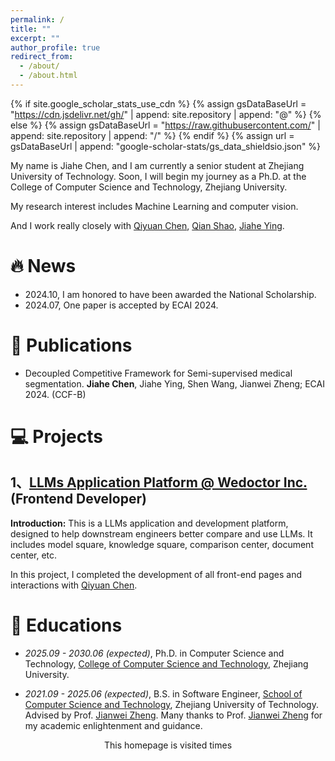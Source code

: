 ```yaml
---
permalink: /
title: ""
excerpt: ""
author_profile: true
redirect_from: 
  - /about/
  - /about.html
---
```


{% if site.google_scholar_stats_use_cdn %}
{% assign gsDataBaseUrl = "https://cdn.jsdelivr.net/gh/" | append: site.repository | append: "@" %}
{% else %}
{% assign gsDataBaseUrl = "https://raw.githubusercontent.com/" | append: site.repository | append: "/" %}
{% endif %}
{% assign url = gsDataBaseUrl | append: "google-scholar-stats/gs_data_shieldsio.json" %}

<span class='anchor' id='about-me'></span>

My name is Jiahe Chen, and I am currently a senior student at Zhejiang University of Technology. Soon, I will begin my journey as a Ph.D. at the College of Computer Science and Technology, Zhejiang University.

My research interest includes Machine Learning and computer vision. 

And I work really closely with [Qiyuan Chen](https://qychen2001.github.io/), [Qian Shao](https://abeier87.github.io/), [Jiahe Ying]().

<font color="red">
<span id="lastCommitTime"></span>
</font>

# 🔥 News

- 2024.10, I am honored to have been awarded the National Scholarship.
- 2024.07, One paper is accepted by ECAI 2024.

# 📝 Publications 

- Decoupled Competitive Framework for Semi-supervised medical segmentation. **Jiahe Chen**, Jiahe Ying, Shen Wang, Jianwei Zheng; ECAI 2024. (CCF-B)

# 💻 Projects
## 1、[LLMs Application Platform @ Wedoctor Inc.]() (Frontend Developer)

**Introduction:** This is a LLMs application and development platform, designed to help downstream engineers better compare and use LLMs. It includes model square, knowledge square, comparison center, document center, etc.

In this project, I completed the development of all front-end pages and interactions with [Qiyuan Chen](https://qychen2001.github.io/).


<!-- # 🎖 Honors and Awards -->

# 📖 Educations

- *2025.09 - 2030.06 (expected)*, Ph.D. in Computer Science and Technology, [College of Computer Science and Technology](http://www.cs.zju.edu.cn/), Zhejiang University.

- *2021.09 - 2025.06 (expected)*, B.S. in Software Engineer, [School of Computer Science and Technology](https://cs.zjut.edu.cn/jsp/index.jsp), Zhejiang University of Technology. Advised by Prof. [Jianwei Zheng](https://homepage.zjut.edu.cn/zjw/). Many thanks to Prof. [Jianwei Zheng](https://homepage.zjut.edu.cn/zjw/) for my academic enlightenment and guidance.


<div align="center">
<script async src="//busuanzi.ibruce.info/busuanzi/2.3/busuanzi.pure.mini.js"></script>
This homepage is visited <font color="purple" size="5"><span id="busuanzi_value_site_pv"></span></font> times
</div>

<div>

<script>
async function fetchLastCommitTime() {

  // https://github.com/JiaheChen2002/JiaheChen2002.github.io
    const owner = 'JiaheChen2002';
    const repo = 'JiaheChen2002.github.io';
    const url = `https://api.github.com/repos/${owner}/${repo}/commits`;
    try {
        const response = await fetch(url);
        if (!response.ok) {
            throw new Error(`Failed to fetch data from GitHub: ${response.statusText}`);
        }
        const data = await response.json();
        const lastCommitDate = new Date(data[0].commit.committer.date);
        document.getElementById('lastCommitTime').textContent = `Last Updated in ${lastCommitDate.toLocaleDateString()}`;
    } catch (error) {
        console.error('Error fetching commit time:', error);
        // document.getElementById('lastCommitTime').textContent = 'Failed to fetch commit time.';
    }
}
fetchLastCommitTime();
</script>
</div>